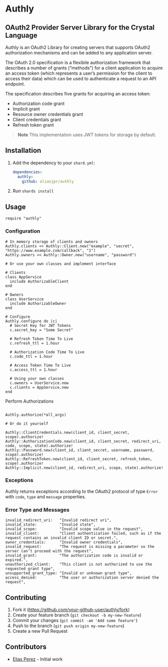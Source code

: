 # Authly

## OAuth2 Provider Server Library for the Crystal Language

  Authly is an OAuth2 Library for creating servers that supports OAuth2 authorization mechanisms and can be added to any application server.

  The OAuth 2.0 specification is a flexibile authorization framework that describes a number of grants (“methods”) for a client application to acquire an access token (which represents a user’s permission for the client to access their data) which can be used to authenticate a request to an API endpoint.

  The specification describes five grants for acquiring an access token:

-   Authorization code grant
-   Implicit grant
-   Resource owner credentials grant
-   Client credentials grant
-   Refresh token grant

> **Note**
> This implementation uses JWT tokens for storage by default.

## Installation

1.  Add the dependency to your `shard.yml`:

    ```yaml
    dependencies:
      authly:
        github: eliasjpr/authly
    ```

2.  Run `shards install`

## Usage

```crystal
require "authly"
```

### Configuration

```crystal
# In memory storage of clients and owners
Authly.clients << Authly::Client.new("example", "secret", "https://www.example.com/callback", "1")
Authly.owners << Authly::Owner.new("username", "password")

# Or use your own classes and implement interface

# Clients
class AppService
  include AuthorizableClient
end

# Owners
class UserService
  include AuthorizableOwner
end

# Configure
Authly.configure do |c|
  # Secret Key for JWT Tokens
  c.secret_key = "Some Secret"

  # Refresh Token Time To Live
  c.refresh_ttl = 1.hour

  # Authorization Code Time To Live
  c.code_ttl = 1.hour

  # Access Token Time To Live
  c.access_ttl = 1.hour

  # Using your own classes
  c.owners = UserService.new
  c.clients = AppService.new
end
```

Perform Authorizations

```crystal

Authly.authorize(*all_args)

# Or do it yourself

Authly::ClientCredentials.new(client_id, client_secret, scope).authorize!
Authly::AuthorizationCode.new(client_id, client_secret, redirect_uri, code, scope, state).authorize!
Authly::Password.new(client_id, client_secret, username, password, scope).authorize!
Authly::RefreshToken.new(client_id, client_secret, refresh_token, scope).authorize!
Authly::Implicit.new(client_id, redirect_uri, scope, state).authorize!
```

### Exceptions

Authly returns exceptions according to the OAuth2 protocol of type `Error` with `code`, `type` and `message` properties.

### Error Type and Messages

```crystal
invalid_redirect_uri:   "Invalid redirect uri",
invalid_state:          "Invalid state",
invalid_scope:          "Invalid scope value in the request",
invalid_client:         "Client authentication failed, such as if the request contains an invalid client ID or secret.",
owner_credentials:      "Invalid owner credentials",
invalid_request:        "The request is missing a parameter so the server can’t proceed with the request",
invalid_grant:          "The authorization code is invalid or expired.",
unauthorized_client:    "This client is not authorized to use the requested grant type",
unsupported_grant_type: "Invalid or unknown grant type",
access_denied:          "The user or authorization server denied the request",
```

## Contributing

1.  Fork it (<https://github.com/your-github-user/authly/fork>)
2.  Create your feature branch (`git checkout -b my-new-feature`)
3.  Commit your changes (`git commit -am 'Add some feature'`)
4.  Push to the branch (`git push origin my-new-feature`)
5.  Create a new Pull Request

## Contributors

-   [Elias Perez](https://github.com/your-github-user) - Initial work
